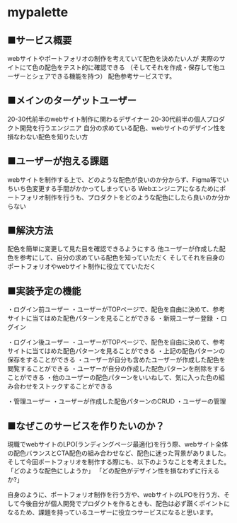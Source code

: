 # mypalette
## ■サービス概要
webサイトやポートフォリオの制作を考えていて配色を決めたい人が
実際のサイトにて色の配色をテスト的に確認できる
（そしてそれを作成・保存して他ユーザーとシェアできる機能を持つ）
配色参考サービスです。

## ■メインのターゲットユーザー
20-30代前半のwebサイト制作に関わるデザイナー
20-30代前半の個人プロダクト開発を行うエンジニア
自分の求めている配色、webサイトのデザイン性を損なわない配色を知りたい方

## ■ユーザーが抱える課題
webサイトを制作する上で、どのような配色が良いのか分からず、Figma等でいちいち色変更する手間がかかってしまっている
Webエンジニアになるためにポートフォリオ制作を行うも、プロダクトをどのような配色にしたら良いのか分からない

## ■解決方法
配色を簡単に変更して見た目を確認できるようにする
他ユーザーが作成した配色を参考にして、自分の求めている配色を知っていただく
そしてそれを自身のポートフォリオやwebサイト制作に役立てていただく

## ■実装予定の機能
・ログイン前ユーザー
	・ユーザーがTOPページで、配色を自由に決めて、参考サイトに当てはめた配色パターンを見ることができる
	・新規ユーザー登録
	・ログイン

・ログイン後ユーザー
	・ユーザーがTOPページで、配色を自由に決めて、参考サイトに当てはめた配色パターンを見ることができる
	・上記の配色パターンの保存をすることができる
	・ユーザーが自分も含めたユーザーが作成した配色を閲覧することができる
	・ユーザーが自分の作成した配色パターンを削除をすることができる
	・他のユーザーの配色パターンをいいねして、気に入った色の組み合わせをストックすることができる

・管理ユーザー
	・ユーザーが作成した配色パターンのCRUD
	・ユーザーの管理

## ■なぜこのサービスを作りたいのか？
現職でwebサイトのLPO(ランディングページ最適化)を行う際、webサイト全体の配色バランスとCTA配色の組み合わせなど、配色に迷った背景がありました。
そして今回ポートフォリオを制作する際にも、以下のようなことを考えました。
「どのような配色にしようか」
「どの配色がデザイン性を損なわずに行えるか?」

自身のように、ポートフォリオ制作を行う方や、webサイトのLPOを行う方、そして今後自分が個人開発でプロダクトを作るときも、配色は必ず躓くポイントになるため、課題を持っているユーザーに役立つサービスになると思います。
